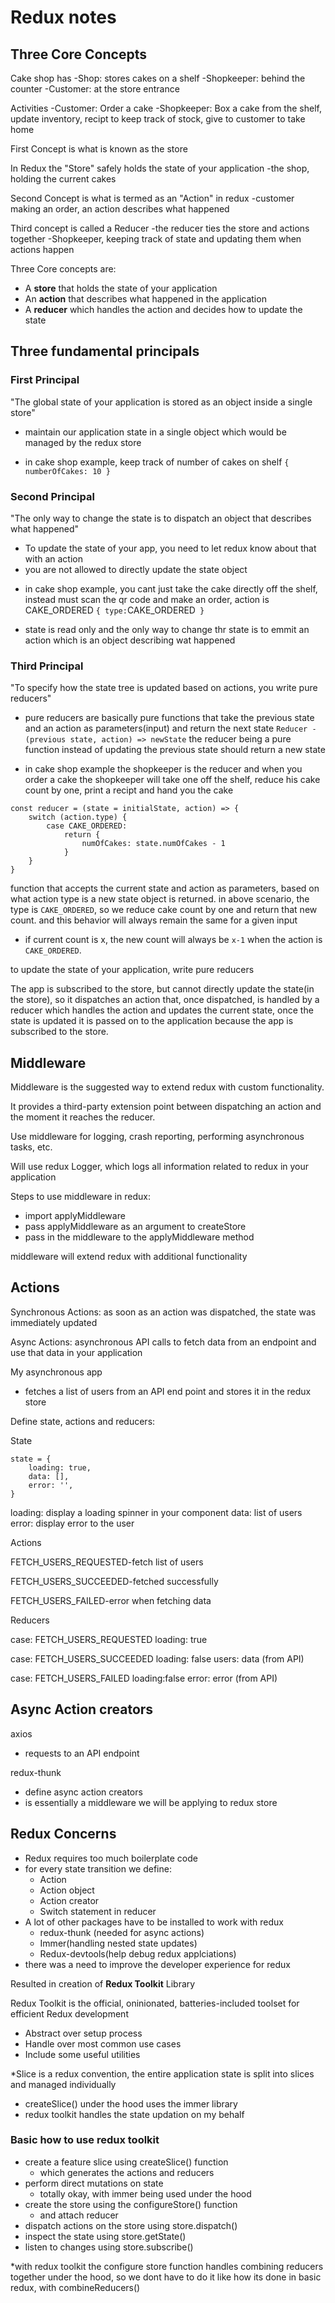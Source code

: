 # Redux notes

## Three Core Concepts

Cake shop has
-Shop: stores cakes on a shelf
-Shopkeeper: behind the counter
-Customer: at the store entrance

Activities
-Customer: Order a cake
-Shopkeeper: Box a cake from the shelf, update inventory, recipt to keep track of stock, give to customer to take home

First Concept is what is known as the store

In Redux the "Store" safely holds the state of your application
-the shop, holding the current cakes

Second Concept is what is termed as an "Action" in redux
-customer making an order, an action describes what happened

Third concept is called a Reducer
-the reducer ties the store and actions together
-Shopkeeper, keeping track of state and updating them when actions happen

Three Core concepts are:

- A **store** that holds the state of your application
- An **action** that describes what happened in the application
- A **reducer** which handles the action and decides how to update the state

## Three fundamental principals

### First Principal

"The global state of your application is stored as an object inside a single store"

- maintain our application state in a single object which would be managed by the redux store

* in cake shop example, keep track of number of cakes on shelf
  `{
    numberOfCakes: 10
}`

### Second Principal

"The only way to change the state is to dispatch an object that describes what happened"

- To update the state of your app, you need to let redux know about that with an action
- you are not allowed to directly update the state object

* in cake shop example, you cant just take the cake directly off the shelf, instead must scan the qr code and make an order, action is CAKE_ORDERED
  `{
    type:`CAKE_ORDERED`
}`

* state is read only and the only way to change thr state is to emmit an action which is an object describing wat happened

### Third Principal

"To specify how the state tree is updated based on actions, you write pure reducers"

- pure reducers are basically pure functions that take the previous state and an action as parameters(input) and return the next state
  `Reducer - (previous state, action) => newState`
  the reducer being a pure function instead of updating the previous state should return a new state

* in cake shop example the shopkeeper is the reducer and when you order a cake the shopkeeper will take one off the shelf, reduce his cake count by one, print a recipt and hand you the cake

```
const reducer = (state = initialState, action) => {
    switch (action.type) {
        case CAKE_ORDERED:
            return {
                numOfCakes: state.numOfCakes - 1
            }
    }
}
```

function that accepts the current state and action as parameters, based on what action type is a new state object is returned.
in above scenario, the type is `CAKE_ORDERED`, so we reduce cake count by one and return that new count. and this behavior will always remain the same for a given input

- if current count is x, the new count will always be `x-1` when the action is `CAKE_ORDERED`.

to update the state of your application, write pure reducers

The app is subscribed to the store, but cannot directly update the state(in the store), so it dispatches an action that, once dispatched, is handled by a reducer which handles the action and updates the current state, once the state is updated it is passed on to the application because the app is subscribed to the store.

## Middleware

Middleware is the suggested way to extend redux with custom functionality.

It provides a third-party extension point between dispatching an action and the moment it reaches the reducer.

Use middleware for logging, crash reporting, performing asynchronous tasks, etc.

Will use redux Logger, which logs all information related to redux in your application

Steps to use middleware in redux:

- import applyMiddleware
- pass applyMiddleware as an argument to createStore
- pass in the middleware to the applyMiddleware method

middleware will extend redux with additional functionality

## Actions

Synchronous Actions: as soon as an action was dispatched, the state was immediately updated

Async Actions: asynchronous API calls to fetch data from an endpoint and use that data in your application

My asynchronous app

- fetches a list of users from an API end point and stores it in the redux store

Define state, actions and reducers:

State

```
state = {
    loading: true,
    data: [],
    error: '',
}
```

loading: display a loading spinner in your component
data: list of users
error: display error to the user

Actions

FETCH_USERS_REQUESTED-fetch list of users

FETCH_USERS_SUCCEEDED-fetched successfully

FETCH_USERS_FAILED-error when fetching data

Reducers

case: FETCH_USERS_REQUESTED
loading: true

case: FETCH_USERS_SUCCEEDED
loading: false
users: data (from API)

case: FETCH_USERS_FAILED
loading:false
error: error (from API)

## Async Action creators

axios

- requests to an API endpoint

redux-thunk

- define async action creators
- is essentially a middleware we will be applying to redux store

## Redux Concerns

- Redux requires too much boilerplate code
- for every state transition we define:
  - Action
  - Action object
  - Action creator
  - Switch statement in reducer
- A lot of other packages have to be installed to work with redux
  - redux-thunk (needed for async actions)
  - Immer(handling nested state updates)
  - Redux-devtools(help debug redux applciations)
- there was a need to improve the developer experience for redux

Resulted in creation of **Redux Toolkit** Library

Redux Toolkit is the official, oninionated, batteries-included toolset for efficient Redux development

- Abstract over setup process
- Handle over most common use cases
- Include some useful utilities

*Slice is a redux convention, the entire application state is split into slices and managed individually

- createSlice() under the hood uses the immer library
- redux toolkit handles the state updation on my behalf

### Basic how to use redux toolkit

- create a feature slice using createSlice() function
  - which generates the actions and reducers
- perform direct mutations on state
  - totally okay, with immer being used under the hood
- create the store using the configureStore() function
  - and attach reducer
- dispatch actions on the store using store.dispatch()
- inspect the state using store.getState()
- listen to changes using store.subscribe()

*with redux toolkit the configure store function handles combining reducers together under the hood, so we dont have to do it like how its done in basic redux, with combineReducers()
